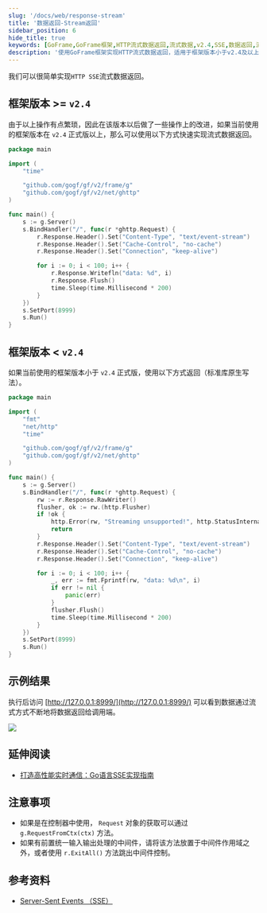 ```yaml
---
slug: '/docs/web/response-stream'
title: '数据返回-Stream返回'
sidebar_position: 6
hide_title: true
keywords: [GoFrame,GoFrame框架,HTTP流式数据返回,流式数据,v2.4,SSE,数据返回,流式处理,事件流,Go语言]
description: '使用GoFrame框架实现HTTP流式数据返回，适用于框架版本小于v2.4及以上的版本。通过简化的代码实现高效的流式数据传输，适用于需要长连接和持续数据更新的场景，并提供注意事项和相关资料的参考。'
---
```


我们可以很简单实现`HTTP SSE`流式数据返回。

## 框架版本 >= `v2.4`

由于以上操作有点繁琐，因此在该版本以后做了一些操作上的改进，如果当前使用的框架版本在 `v2.4` 正式版以上，那么可以使用以下方式快速实现流式数据返回。

```go
package main

import (
    "time"

    "github.com/gogf/gf/v2/frame/g"
    "github.com/gogf/gf/v2/net/ghttp"
)

func main() {
    s := g.Server()
    s.BindHandler("/", func(r *ghttp.Request) {
        r.Response.Header().Set("Content-Type", "text/event-stream")
        r.Response.Header().Set("Cache-Control", "no-cache")
        r.Response.Header().Set("Connection", "keep-alive")

        for i := 0; i < 100; i++ {
            r.Response.Writefln("data: %d", i)
            r.Response.Flush()
            time.Sleep(time.Millisecond * 200)
        }
    })
    s.SetPort(8999)
    s.Run()
}
```


## 框架版本 < `v2.4`

如果当前使用的框架版本小于 `v2.4` 正式版，使用以下方式返回（标准库原生写法）。

```go
package main

import (
    "fmt"
    "net/http"
    "time"

    "github.com/gogf/gf/v2/frame/g"
    "github.com/gogf/gf/v2/net/ghttp"
)

func main() {
    s := g.Server()
    s.BindHandler("/", func(r *ghttp.Request) {
        rw := r.Response.RawWriter()
        flusher, ok := rw.(http.Flusher)
        if !ok {
            http.Error(rw, "Streaming unsupported!", http.StatusInternalServerError)
            return
        }
        r.Response.Header().Set("Content-Type", "text/event-stream")
        r.Response.Header().Set("Cache-Control", "no-cache")
        r.Response.Header().Set("Connection", "keep-alive")

        for i := 0; i < 100; i++ {
            _, err := fmt.Fprintf(rw, "data: %d\n", i)
            if err != nil {
                panic(err)
            }
            flusher.Flush()
            time.Sleep(time.Millisecond * 200)
        }
    })
    s.SetPort(8999)
    s.Run()
}
```


## 示例结果

执行后访问 [http://127.0.0.1:8999/](http://127.0.0.1:8999/) 可以看到数据通过流式方式不断地将数据返回给调用端。

![](/markdown/1a8b7fecfb331ebe454633ac06b27592.png)

## 延伸阅读

- [打造高性能实时通信：Go语言SSE实现指南](/articles/go-sse-implementation-guide)

## 注意事项

- 如果是在控制器中使用， `Request` 对象的获取可以通过 `g.RequestFromCtx(ctx)` 方法。
- 如果有前置统一输入输出处理的中间件，请将该方法放置于中间件作用域之外，或者使用 `r.ExitAll()` 方法跳出中间件控制。

## 参考资料

- [Server-Sent Events （SSE）](https://www.ruanyifeng.com/blog/2017/05/server-sent_events.html)